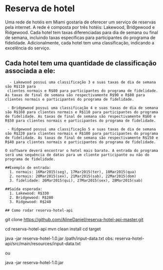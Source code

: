 # Reserva de hotel

Uma rede de hotéis em Miami gostaria de oferecer um serviço de reservas pela internet. A
rede é composta por três hotéis: Lakewood, Bridgewood e Ridgewood. Cada hotel tem taxas
diferenciadas para dia de semana ou final de semana, incluindo taxas específicas para
participantes do programa de fidelidade. Adicionalmente, cada hotel tem uma classificação,
indicando a excelência do serviço.

## Cada hotel tem uma quantidade de classificação associada a ele:

```
  - Lakewood possui uma classificação 3 e suas taxas de dia de semana são R$110 para
 clientes normais e R$80 para participantes do programa de fidelidade. As taxas de final de semana são respectivamente R$90 e R$80 para clientes normais e participantes do programa de fidelidade.
    
 - Bridgewood possui uma classificação 4 e suas taxas de dia de semana são R$160 para clientes normais e R$110 para participantes do programa de fidelidade. As taxas de final de semana são respectivamente R$60 e R$50 para clientes normais e participantes do programa de fidelidade.

 - Ridgewood possui uma classificação 5 e suas taxas de dia de semana são R$220 para clientes normais e R$100 para participantes do programa de fidelidade. As taxas de final de semana são respectivamente R$150 e R$40 para clientes normais e participantes do programa de fidelidade.

O software deverá encontrar o hotel mais barato. A entrada do programa será uma sequência de datas para um cliente participante ou não do programa de fidelidade.

##Exemplo de entrada:
  1. normais: 16Mar2015(seg), 17Mar2015(ter), 18Mar2015(qua)
  2. normais: 20Mar2015(sex), 21Mar2015(sab), 22Mar2015(dom)
  3. fidelidade: 26Mar2015(qui), 27Mar2015(sex), 28Mar2015(sab)

##Saída esperada:
  1. Lakewood: R$330
  2. Bridgewood: R$280
  3. Ridgewood: R$240

## Como rodar reserva-hotel-api
```
git clone https://github.com/AlineDaniel/reserva-hotel-api-master.git

cd reserva-hotel-api
mvn clean install
cd target

java -jar reserva-hotel-1.0.jar /path/input-data.txt 
obs: reserva-hotel-api/src/main/resources/input-data.txt

ou

java -jar reserva-hotel-1.0.jar
```












